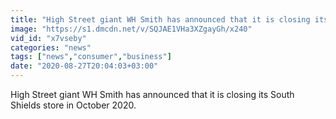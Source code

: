 ```yaml
---
title: "High Street giant WH Smith has announced that it is closing its South Shields store in October 2020"
image: "https://s1.dmcdn.net/v/SQJAE1VHa3XZgayGh/x240"
vid_id: "x7vseby"
categories: "news"
tags: ["news","consumer","business"]
date: "2020-08-27T20:04:03+03:00"
---
```

High Street giant WH Smith has announced that it is closing its South Shields store in October 2020.
